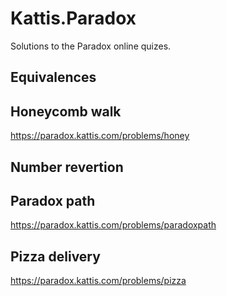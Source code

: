 # Kattis.Paradox
Solutions to the Paradox online quizes.

## Equivalences


## Honeycomb walk
https://paradox.kattis.com/problems/honey

## Number revertion


## Paradox path
https://paradox.kattis.com/problems/paradoxpath

## Pizza delivery
https://paradox.kattis.com/problems/pizza
